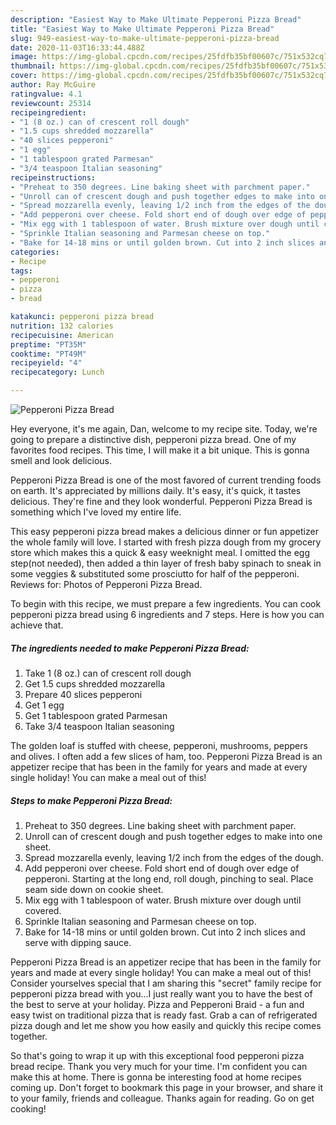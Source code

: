 ```yaml
---
description: "Easiest Way to Make Ultimate Pepperoni Pizza Bread"
title: "Easiest Way to Make Ultimate Pepperoni Pizza Bread"
slug: 949-easiest-way-to-make-ultimate-pepperoni-pizza-bread
date: 2020-11-03T16:33:44.488Z
image: https://img-global.cpcdn.com/recipes/25fdfb35bf00607c/751x532cq70/pepperoni-pizza-bread-recipe-main-photo.jpg
thumbnail: https://img-global.cpcdn.com/recipes/25fdfb35bf00607c/751x532cq70/pepperoni-pizza-bread-recipe-main-photo.jpg
cover: https://img-global.cpcdn.com/recipes/25fdfb35bf00607c/751x532cq70/pepperoni-pizza-bread-recipe-main-photo.jpg
author: Ray McGuire
ratingvalue: 4.1
reviewcount: 25314
recipeingredient:
- "1 (8 oz.) can of crescent roll dough"
- "1.5 cups shredded mozzarella"
- "40 slices pepperoni"
- "1 egg"
- "1 tablespoon grated Parmesan"
- "3/4 teaspoon Italian seasoning"
recipeinstructions:
- "Preheat to 350 degrees. Line baking sheet with parchment paper."
- "Unroll can of crescent dough and push together edges to make into one sheet."
- "Spread mozzarella evenly, leaving 1/2 inch from the edges of the dough."
- "Add pepperoni over cheese. Fold short end of dough over edge of pepperoni. Starting at the long end, roll dough, pinching to seal. Place seam side down on cookie sheet."
- "Mix egg with 1 tablespoon of water. Brush mixture over dough until covered."
- "Sprinkle Italian seasoning and Parmesan cheese on top."
- "Bake for 14-18 mins or until golden brown. Cut into 2 inch slices and serve with dipping sauce."
categories:
- Recipe
tags:
- pepperoni
- pizza
- bread

katakunci: pepperoni pizza bread 
nutrition: 132 calories
recipecuisine: American
preptime: "PT35M"
cooktime: "PT49M"
recipeyield: "4"
recipecategory: Lunch

---
```



![Pepperoni Pizza Bread](https://img-global.cpcdn.com/recipes/25fdfb35bf00607c/751x532cq70/pepperoni-pizza-bread-recipe-main-photo.jpg)

Hey everyone, it's me again, Dan, welcome to my recipe site. Today, we're going to prepare a distinctive dish, pepperoni pizza bread. One of my favorites food recipes. This time, I will make it a bit unique. This is gonna smell and look delicious.

Pepperoni Pizza Bread is one of the most favored of current trending foods on earth. It's appreciated by millions daily. It's easy, it's quick, it tastes delicious. They're fine and they look wonderful. Pepperoni Pizza Bread is something which I've loved my entire life.

This easy pepperoni pizza bread makes a delicious dinner or fun appetizer the whole family will love. I started with fresh pizza dough from my grocery store which makes this a quick &amp; easy weeknight meal. I omitted the egg step(not needed), then added a thin layer of fresh baby spinach to sneak in some veggies &amp; substituted some prosciutto for half of the pepperoni. Reviews for: Photos of Pepperoni Pizza Bread.


To begin with this recipe, we must prepare a few ingredients. You can cook pepperoni pizza bread using 6 ingredients and 7 steps. Here is how you can achieve that.

<!--inarticleads1-->

##### The ingredients needed to make Pepperoni Pizza Bread:

1. Take 1 (8 oz.) can of crescent roll dough
1. Get 1.5 cups shredded mozzarella
1. Prepare 40 slices pepperoni
1. Get 1 egg
1. Get 1 tablespoon grated Parmesan
1. Take 3/4 teaspoon Italian seasoning


The golden loaf is stuffed with cheese, pepperoni, mushrooms, peppers and olives. I often add a few slices of ham, too. Pepperoni Pizza Bread is an appetizer recipe that has been in the family for years and made at every single holiday! You can make a meal out of this! 

<!--inarticleads2-->

##### Steps to make Pepperoni Pizza Bread:

1. Preheat to 350 degrees. Line baking sheet with parchment paper.
1. Unroll can of crescent dough and push together edges to make into one sheet.
1. Spread mozzarella evenly, leaving 1/2 inch from the edges of the dough.
1. Add pepperoni over cheese. Fold short end of dough over edge of pepperoni. Starting at the long end, roll dough, pinching to seal. Place seam side down on cookie sheet.
1. Mix egg with 1 tablespoon of water. Brush mixture over dough until covered.
1. Sprinkle Italian seasoning and Parmesan cheese on top.
1. Bake for 14-18 mins or until golden brown. Cut into 2 inch slices and serve with dipping sauce.


Pepperoni Pizza Bread is an appetizer recipe that has been in the family for years and made at every single holiday! You can make a meal out of this! Consider yourselves special that I am sharing this &#34;secret&#34; family recipe for pepperoni pizza bread with you…I just really want you to have the best of the best to serve at your holiday. Pizza and Pepperoni Braid - a fun and easy twist on traditional pizza that is ready fast. Grab a can of refrigerated pizza dough and let me show you how easily and quickly this recipe comes together. 

So that's going to wrap it up with this exceptional food pepperoni pizza bread recipe. Thank you very much for your time. I'm confident you can make this at home. There is gonna be interesting food at home recipes coming up. Don't forget to bookmark this page in your browser, and share it to your family, friends and colleague. Thanks again for reading. Go on get cooking!
